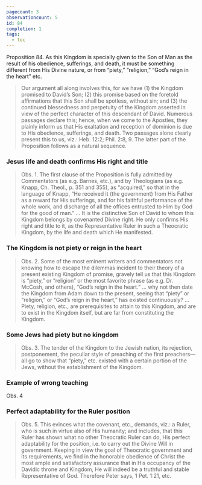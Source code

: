 ```yaml
---
pagecount: 3
observationcount: 5
id: 84
completion: 1
tags:
  - toc
---
```

Proposition 84. As this Kingdom is specially given to the Son of Man as the result of his obedience, sufferings, and death, it must be something different from His Divine nature, or from “piety,” “religion,” “God’s reign in the heart” etc.

>Our argument all along involves this, for we have (1) the Kingdom promised to David’s Son; (2) this promise based on the foretold affirmations that this Son shall be spotless, without sin; and (3) the continued blessedness and perpetuity of the Kingdom asserted in view of the perfect character of this descendant of David. Numerous passages declare this; hence, when we come to the Apostles, they plainly inform us that His exaltation and reception of dominion is due to His obedience, sufferings, and death. Two passages alone clearly present this to us, viz.: Heb. 12:2; Phil. 2:8, 9. The latter part of the Proposition follows as a natural sequence.
### Jesus life and death confirms His right and title
>Obs. 1. The first clause of the Proposition is fully admitted by Commentators (as e.g. Barnes, etc.), and by Theologians (as e.g. Knapp, Ch. Theol., p. 351 and 355), as “acquired,” so that in the language of Knapp, “He received it (the government) from His Father as a reward for His sufferings, and for his faithful performance of the whole work, and discharge of all the offices entrusted to Him by God for the good of man.”
>...
>It is the distinctive Son of David to whom this Kingdom belongs by covenanted Divine right. He only confirms His right and title to it, as the Representative Ruler in such a Theocratic Kingdom, by the life and death which He manifested.
### The Kingdom is not piety or reign in the heart
>Obs. 2. Some of the most eminent writers and commentators not knowing how to escape the dilemmas incident to their theory of a present existing Kingdom of promise, gravely tell us that this Kingdom is “piety,” or “religion” or the most favorite phrase (as e.g. Dr. McCosh, and others), “God’s reign in the heart.”
>...
>why not then date the Kingdom from Adam down to the present, seeing that “piety” or “religion,” or “God’s reign in the heart,” has existed continuously?
>...
>Piety, religion, etc., are prerequisites to attain to this Kingdom, and are to exist in the Kingdom itself, but are far from constituting the Kingdom.
### Some Jews had piety but no kingdom
>Obs. 3. The tender of the Kingdom to the Jewish nation, its rejection, postponement, the peculiar style of preaching of the first preachers—all go to show that “piety,” etc. existed with a certain portion of the Jews, without the establishment of the Kingdom.

### Example of wrong teaching
Obs. 4
### Perfect adaptability for the Ruler position
>Obs. 5. This evinces what the covenant, etc., demands, viz.: a Ruler, who is such in virtue also of His humanity; and includes, that this Ruler has shown what no other Theocratic Ruler can do, His perfect adaptability for the position, i.e. to carry out the Divine Will in government. Keeping in view the goal of Theocratic government and its requirements, we find in the honorable obedience of Christ the most ample and satisfactory assurance that in His occupancy of the Davidic throne and Kingdom, He will indeed be a truthful and stable Representative of God. Therefore Peter says, 1 Pet. 1:21, etc.